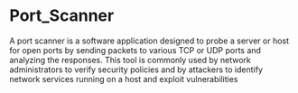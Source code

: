 # Port_Scanner
A port scanner is a software application designed to probe a server or host for open ports by sending packets to various TCP or UDP ports and analyzing the responses. This tool is commonly used by network administrators to verify security policies and by attackers to identify network services running on a host and exploit vulnerabilities
